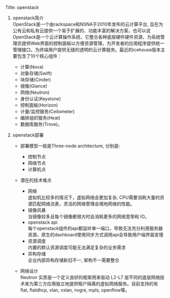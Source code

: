 Title: openstack
1. openstack简介  
  OpenStack是一个由rackspace和NSNA于2010年发布的云计算平台, 旨在为公有云和私有云提供一个易于扩展的、功能丰富的解决方案，也可以说OpenStack是一个云计算操作系统，它整合各种底层硬件硬件资源，为系统管理员提供Web界面的控制面板以方便资源管理，为开发者的应用程序提供统一管理接口，为终端用户提供无缝的透明的云计算服务。最近的icehouse版本主要包含了10个核心组件：  
    - 计算(Nova)
    - 对象存储(Swift)
    - 块存储(Cinder)
    - 镜像(Glance)
    - 网络(Neutron)
    - 身份认证(Keystone)
    - 控制面板(Horizon)
    - 计量/监控服务(Ceilometer)
    - 编排组织服务(Heat)
    - 数据库服务(Trove)。

2. openstack部署  
    - 部署模型一般是Three-node architecture, 分别是:  
        - 控制节点
        - 网络节点
        - 计算机点

    - 潜在的技术难点   
        - 网络  
        虚拟机比较多的情况下，虚拟网络会更加复杂, CPU需要消耗大量的资源匹配网络流表，灵活的网络管理会境地网络的性能。
        - 镜像风暴  
        当镜像较多且每个镜像都很大时会消耗更多的网络宽带和 IO。
        - openstack api  
        每个openstack组件的api都监听单一端口，导致无法充分利用服务器资源，原生的dashboard使用同步方式调用api会导致用户端界面变慢
        - 资源调度  
        内置的默认资源调度可能无法满足复杂的业务需求
        - 异构存储  
        企业内部异构存储新旧不一, 架构不一需要整合

    - 网络设计  
    Neutron 实质是一个定义良好的框架用来驱动 L2-L7 层不同的底层网络技术来为第三方应用独立地提供租户隔离的虚拟网络服务。目前支持的有flat, flatdhcp, vlan, vxlan, nvgre, mpls, openflow等。
